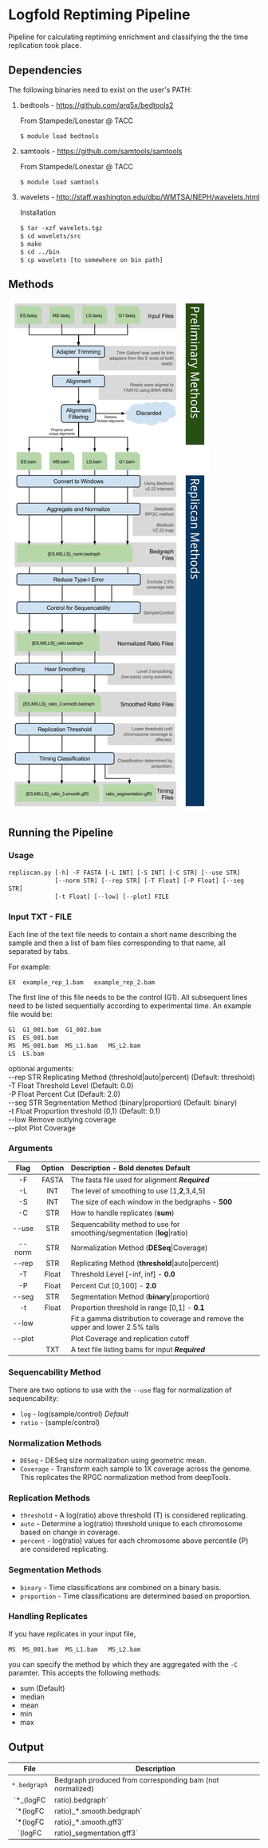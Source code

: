 # Logfold Reptiming Pipeline
Pipeline for calculating reptiming enrichment and classifying the the time replication took place.

## Dependencies
The following binaries need to exist on the user's PATH:

1. bedtools - https://github.com/arq5x/bedtools2
   
   From Stampede/Lonestar @ TACC
   ```
   $ module load bedtools
   ```
2. samtools - https://github.com/samtools/samtools
   
   From Stampede/Lonestar @ TACC
   ```
   $ module load samtools
   ```
3. wavelets - http://staff.washington.edu/dbp/WMTSA/NEPH/wavelets.html
   
   Installation
   ```
   $ tar -xzf wavelets.tgz
   $ cd wavelets/src
   $ make
   $ cd ../bin
   $ cp wavelets [to somewhere on bin path]
   ```
## Methods

![Workflow DAG](dag.jpg)

## Running the Pipeline

### Usage
```
repliscan.py [-h] -F FASTA [-L INT] [-S INT] [-C STR] [--use STR]      
             [--norm STR] [--rep STR] [-T Float] [-P Float] [--seg STR]
             [-t Float] [--low] [--plot] FILE
```

### Input TXT - FILE
Each line of the text file needs to contain a short name describing the sample and then a list of bam files corresponding to that name, all separated by tabs.

For example:

```
EX	example_rep_1.bam	example_rep_2.bam
```
The first line of this file needs to be the control (G1). All subsequent lines need to be listed sequentially according to experimental time. An example file would be:
```
G1	G1_001.bam	G1_002.bam
ES	ES_001.bam
MS	MS_001.bam	MS_L1.bam	MS_L2.bam
LS	LS.bam
```
                                                                              
optional arguments:                                                           
  --rep STR   Replicating Method (threshold|auto|percent) (Default: threshold)
  -T Float    Threshold Level (Default: 0.0)                                  
  -P Float    Percent Cut (Default: 2.0)                                      
  --seg STR   Segmentation Method (binary|proportion) (Default: binary)       
  -t Float    Proportion threshold (0,1) (Default: 0.1)                       
  --low       Remove outlying coverage                                        
  --plot      Plot Coverage                                                   


### Arguments

| Flag | Option | Description - Bold denotes Default|
|:----:|:------:|:------------|
|-F|FASTA|The fasta file used for alignment ***Required***|
|-L|INT|The level of smoothing to use \[1,**2**,3,4,5\]|
|-S|INT|The size of each window in the bedgraphs - **500**|
|-C|STR|How to handle replicates \(**sum**\)|
|--use|STR|Sequencability method to use for smoothing/segmentation \(**log**\|ratio\)|
|--norm|STR|Normalization Method \(**DESeq**\|Coverage\)|
|--rep|STR|Replicating Method \(**threshold**\|auto\|percent\)|
|-T|Float|Threshold Level \[-inf, inf\] - **0.0**|
|-P|Float|Percent Cut \[0,100\] - **2.0**|
|--seg|STR|Segmentation Method \(**binary**\|proportion\)|
|-t|Float|Proportion threshold in range \[0,1\] - **0.1**|
|--low| |Fit a gamma distribution to coverage and remove the upper and lower 2.5% tails|
|--plot| |Plot Coverage and replication cutoff|
|  |TXT| A text file listing bams for input ***Required***|

### Sequencability Method
There are two options to use with the `--use` flag for normalization of sequencability:
- `log` - log\(sample/control\) *Default*
- `ratio` - \(sample/control\)

### Normalization Methods
- `DESeq` - DESeq size normalization using geometric mean.
- `Coverage` - Transform each sample to 1X coverage across the genome. This replicates the RPGC normalization method from deepTools.

### Replication Methods
- `threshold` - A log(ratio) above threshold (T) is considered replicating.
- `auto` - Determine a log(ratio) threshold unique to each chromosome based on change in coverage.
- `percent` - log(ratio) values for each chromosome above percentile (P) are considered replicating.

### Segmentation Methods
- `binary` - Time classifications are combined on a binary basis.
- `proportion` - Time classifications are determined based on proportion.

### Handling Replicates
If you have replicates in your input file,
```
MS	MS_001.bam	MS_L1.bam	MS_L2.bam
```
you can specify the method by which they are aggregated with the `-C` paramter. This accepts the following methods:
  - sum (Default)                                    
  - median                                           
  - mean                                             
  - min                                              
  - max                                              

## Output
| File | Description |
|:----:|-------------|
|`*.bedgraph`|Bedgraph produced from corresponding bam (not normalized)|
|`*_(logFC|ratio).bedgraph`|Bedgraph of signal after dividing control and performing sequencability transform|
|`*(logFC|ratio)_*.smooth.bedgraph`|Smoothed using specified level of Haar wavelet|
|`*(logFC|ratio)_*.smooth.gff3`|GFF showing positive regions|
|`(logFC|ratio)_segmentation.gff3`| Segmentation GFF|
